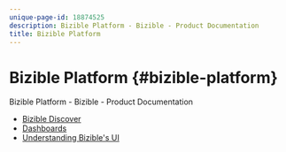 ```yaml
---
unique-page-id: 18874525
description: Bizible Platform - Bizible - Product Documentation
title: Bizible Platform
---
```


# Bizible Platform {#bizible-platform}

Bizible Platform - Bizible - Product Documentation

* [Bizible Discover](bizible-platform/bizible-discover.md)
* [Dashboards](bizible-platform/dashboards.md)
* [Understanding Bizible's UI](bizible-platform/understanding-bizible-s-ui.md)

